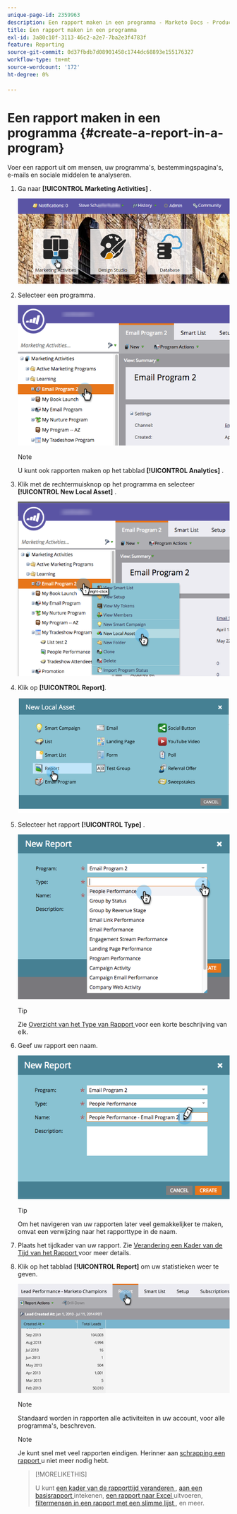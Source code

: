 ```yaml
---
unique-page-id: 2359963
description: Een rapport maken in een programma - Marketo Docs - Productdocumentatie
title: Een rapport maken in een programma
exl-id: 3a80c10f-3113-46c2-a2e7-7ba2e3f4783f
feature: Reporting
source-git-commit: 0d37fbdb7d08901458c1744dc68893e155176327
workflow-type: tm+mt
source-wordcount: '172'
ht-degree: 0%

---
```


# Een rapport maken in een programma {#create-a-report-in-a-program}

Voer een rapport uit om mensen, uw programma&#39;s, bestemmingspagina&#39;s, e-mails en sociale middelen te analyseren.

1. Ga naar **[!UICONTROL Marketing Activities]** .

   ![](assets/login-marketing-activities.png)

1. Selecteer een programma.

   ![](assets/selectprogramreport.png)

   >[!NOTE]
   >
   >U kunt ook rapporten maken op het tabblad **[!UICONTROL Analytics]** .

1. Klik met de rechtermuisknop op het programma en selecteer **[!UICONTROL New Local Asset]** .

   ![](assets/programrightclick-asset.png)

1. Klik op **[!UICONTROL Report]**.

   ![](assets/image2014-9-15-18-3a36-3a46.png)

1. Selecteer het rapport **[!UICONTROL Type]** .

   ![](assets/choosereport.png)

   >[!TIP]
   >
   >Zie [ Overzicht van het Type van Rapport ](https://docs.marketo.com/display/DOCS/Report+Type+Overview) voor een korte beschrijving van elk.

1. Geef uw rapport een naam.

   ![](assets/namereport.png)

   >[!TIP]
   >
   >Om het navigeren van uw rapporten later veel gemakkelijker te maken, omvat een verwijzing naar het rapporttype in de naam.

1. Plaats het tijdkader van uw rapport. Zie [ Verandering een Kader van de Tijd van het Rapport ](/help/marketo/product-docs/reporting/basic-reporting/editing-reports/change-a-report-time-frame.md) voor meer details.

1. Klik op het tabblad **[!UICONTROL Report]** om uw statistieken weer te geven.

   ![](assets/image2014-9-15-18-3a38-3a5.png)

   >[!NOTE]
   >
   >Standaard worden in rapporten alle activiteiten in uw account, voor alle programma&#39;s, beschreven.

   >[!NOTE]
   >
   >Je kunt snel met veel rapporten eindigen. Herinner aan [ schrapping een rapport ](/help/marketo/product-docs/reporting/basic-reporting/report-activity/delete-a-report.md) u niet meer nodig hebt.

   >[!MORELIKETHIS]
   >
   >U kunt [ een kader van de rapporttijd veranderen ](/help/marketo/product-docs/reporting/basic-reporting/editing-reports/change-a-report-time-frame.md), [ aan een basisrapport ](/help/marketo/product-docs/reporting/basic-reporting/report-subscriptions/subscribe-to-a-basic-report.md) intekenen, [ een rapport naar Excel ](/help/marketo/product-docs/reporting/basic-reporting/report-activity/export-a-report-to-excel.md) uitvoeren, [ filtermensen in een rapport met een slimme lijst ](/help/marketo/product-docs/reporting/basic-reporting/editing-reports/filter-people-in-a-report-with-a-smart-list.md), en meer.
